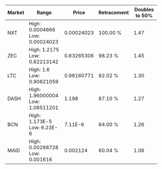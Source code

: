 | Market | Range | Price| Retracement | Doubles to 50% |
| --- | --- | --- | --- | --- |
| NXT | High: 0.0004666<br />Low: 0.00024023 | 0.00024023 | 100.00 % | 1.47 |
| ZEC | High: 1.2175<br />Low: 0.62213142 | 0.63265306 | 98.23 % | 1.45 |
| LTC | High: 1.6<br />Low: 0.90621059 | 0.96160771 | 92.02 % | 1.30 |
| DASH | High: 1.96000004<br />Low: 1.08511201 | 1.198 | 87.10 % | 1.27 |
| BCN | High: 1.173E-5<br />Low: 6.23E-6 | 7.11E-6 | 84.00 % | 1.26 |
| MAID | High: 0.00288728<br />Low: 0.001616 | 0.002124 | 60.04 % | 1.06 |
